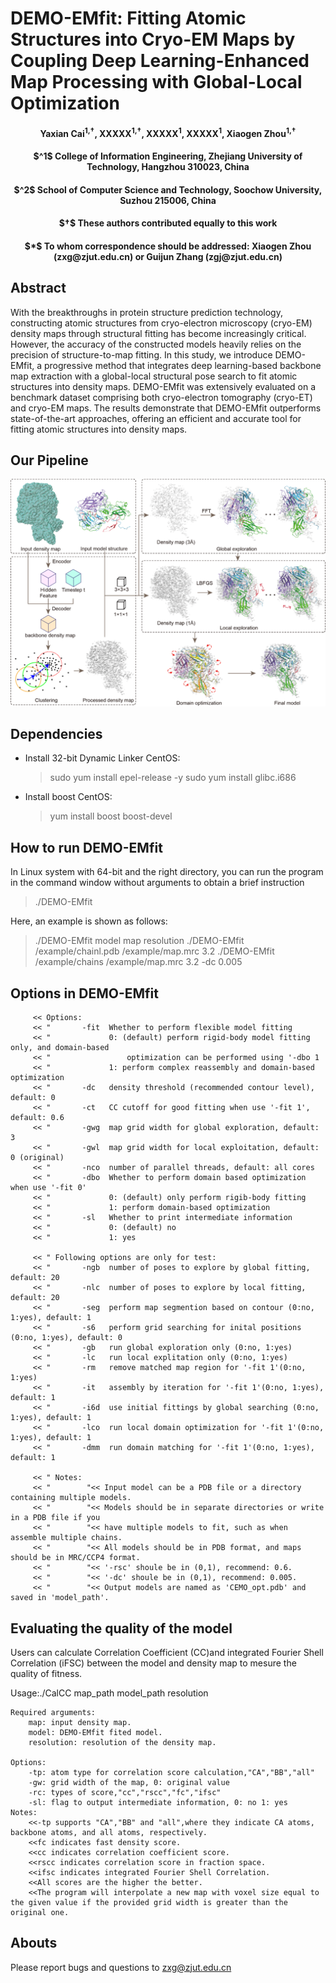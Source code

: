 # DEMO-EMfit: Fitting Atomic Structures into Cryo-EM Maps by Coupling Deep Learning-Enhanced Map Processing with Global-Local Optimization

<h4 align = "center">Yaxian Cai<sup>1,†</sup>, XXXXX<sup>1,†</sup>, XXXXX<sup>1</sup>, XXXXX<sup>1</sup>, Xiaogen Zhou<sup>1,†</sup></h4>
<h4 align = "center"> $^1$ College of Information Engineering, Zhejiang University of Technology, Hangzhou 310023, China</center></h4>
<h4 align = "center">$^2$ School of Computer Science and Technology, Soochow University, Suzhou 215006, China</h4>
<h4 align = "center">$†$ These authors contributed equally to this work</h4>                    
<h4 align = "center">$*$ To whom correspondence should be addressed: Xiaogen Zhou (zxg@zjut.edu.cn) or Guijun Zhang (zgj@zjut.edu.cn)</h4>                       

## Abstract
With the breakthroughs in protein structure prediction technology, constructing atomic structures from cryo-electron microscopy (cryo-EM) density maps through structural fitting has become increasingly critical. However, the accuracy of the constructed models heavily relies on the precision of structure-to-map fitting. In this study, we introduce DEMO-EMfit, a progressive method that integrates deep learning-based backbone map extraction with a global-local structural pose search to fit atomic structures into density maps. DEMO-EMfit was extensively evaluated on a benchmark dataset comprising both cryo-electron tomography (cryo-ET) and cryo-EM maps. The results demonstrate that DEMO-EMfit outperforms state-of-the-art approaches, offering an efficient and accurate tool for fitting atomic structures into density maps.

## Our Pipeline

![image](./images/pipeline.png)

## Dependencies

* Install 32-bit Dynamic Linker
CentOS:
   >sudo yum install epel-release -y
   >sudo yum install glibc.i686

* Install boost
CentOS:
   >yum install boost boost-devel

## How to run DEMO-EMfit

In Linux system with 64-bit and the right directory, you can run the program in the command window without arguments to obtain a brief instruction

>./DEMO-EMfit

Here, an example is shown as follows:

>./DEMO-EMfit  model  map   resolution
>./DEMO-EMfit /example/chainl.pdb /example/map.mrc 3.2
>./DEMO-EMfit /example/chains   /example/map.mrc 3.2 -dc 0.005

## Options in DEMO-EMfit
		 << Options:
		 << "       -fit  Whether to perform flexible model fitting
		 << "             0: (default) perform rigid-body model fitting only, and domain-based 
		 << "                 optimization can be performed using '-dbo 1			 
		 << "             1: perform complex reassembly and domain-based optimization
		 << "       -dc   density threshold (recommended contour level), default: 0
		 << "       -ct   CC cutoff for good fitting when use '-fit 1', default: 0.6 	 
		 << "       -gwg  map grid width for global exploration, default: 3		 
		 << "       -gwl  map grid width for local exploitation, default: 0 (original) 
		 << "       -nco  number of parallel threads, default: all cores		  
		 << "       -dbo  Whether to perform domain based optimization when use '-fit 0'
		 << "             0: (default) only perform rigib-body fitting
		 << "             1: perform domain-based optimization 	 
		 << "       -sl   Whether to print intermediate information
		 << "             0: (default) no
		 << "             1: yes			

		 << " Following options are only for test:
		 << "       -ngb  number of poses to explore by global fitting, default: 20 		 
		 << "       -nlc  number of poses to explore by local fitting, default: 20 			 
		 << "       -seg  perform map segmention based on contour (0:no, 1:yes), default: 1 
		 << "       -s6   perform grid searching for inital positions (0:no, 1:yes), default: 0		 
		 << "       -gb   run global exploration only (0:no, 1:yes)
		 << "       -lc   run local explitation only (0:no, 1:yes)	 
		 << "       -rm   remove matched map region for '-fit 1'(0:no, 1:yes)
		 << "       -it   assembly by iteration for '-fit 1'(0:no, 1:yes), default: 1
		 << "       -i6d  use initial fittings by global searching (0:no, 1:yes), default: 1		 
		 << "       -lco  run local domain optimization for '-fit 1'(0:no, 1:yes), default: 1 
		 << "       -dmm  run domain matching for '-fit 1'(0:no, 1:yes), default: 1 

		 << " Notes: 
		 << "        "<< Input model can be a PDB file or a directory containing multiple models.
		 << "        "<< Models should be in separate directories or write in a PDB file if you 
		 << "        "<< have multiple models to fit, such as when assemble multiple chains. 
		 << "        "<< All models should be in PDB format, and maps should be in MRC/CCP4 format.		 
		 << "        "<< '-rsc' shoule be in (0,1), recommend: 0.6.
		 << "        "<< '-dc' shoule be in (0,1), recommend: 0.005. 
		 << "        "<< Output models are named as 'CEMO_opt.pdb' and saved in 'model_path'.

##  Evaluating the quality of the model
Users can calculate Correlation Coefficient (CC)and integrated Fourier Shell Correlation (iFSC) between the model and density map to mesure the quality of fitness.  

Usage:./CalCC map_path  model_path  resolution

	Required arguments:
		map: input density map.
		model: DEMO-EMfit fited model.
		resolution: resolution of the density map.

	Options:
		-tp: atom type for correlation score calculation,"CA","BB","all"
		-gw: grid width of the map, 0: original value 
		-rc: types of score,"cc","rscc","fc","ifsc"
		-sl: flag to output intermediate information, 0: no 1: yes 
	Notes:
		<<-tp supports "CA","BB" and "all",where they indicate CA atoms, backbone atoms, and all atoms, respectively.
		<<fc indicates fast density score. 
		<<cc indicates correlation coefficient score. 
		<<rscc indicates correlation score in fraction space. 
		<<ifsc indicates integrated Fourier Shell Correlation. 
		<<All scores are the higher the better.
		<<The program will interpolate a new map with voxel size equal to the given value if the provided grid width is greater than the original one.
  
## Abouts          
Please report bugs and questions to zxg@zjut.edu.cn
	

